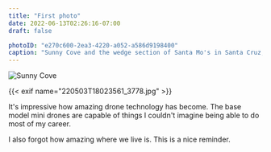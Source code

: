 ```yaml
---
title: "First photo"
date: 2022-06-13T02:26:16-07:00
draft: false

photoID: "e270c600-2ea3-4220-a052-a586d9198400"
caption: "Sunny Cove and the wedge section of Santa Mo's in Santa Cruz, California."
---
```


![Sunny Cove](https://coldwaterchapel.com/cdn-cgi/imagedelivery/0KE9fI8HU0iXQd54xFyZqw/e270c600-2ea3-4220-a052-a586d9198400/w=1200)

{{< exif name="220503T18023561_3778.jpg" >}}

It's impressive how amazing drone technology has become. The base model mini drones are capable of things I couldn't imagine being able to do most of my career.

I also forgot how amazing where we live is. This is a nice reminder.